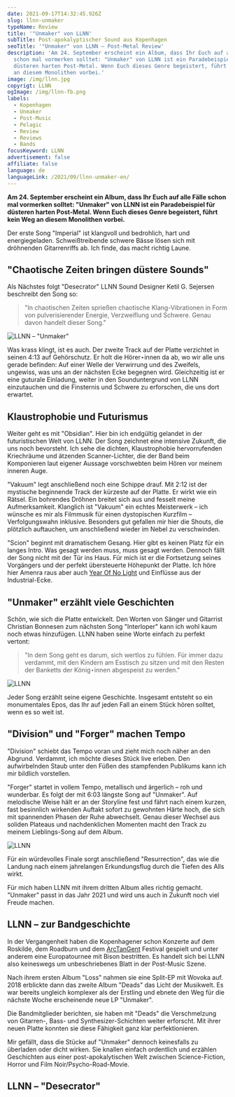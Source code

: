 ```yaml
---
date: 2021-09-17T14:32:45.926Z
slug: llnn-unmaker
typeName: Review
title: '"Unmaker" von LLNN'
subTitle: Post-apokalyptischer Sound aus Kopenhagen
seoTitle: '"Unmaker" von LLNN – Post-Metal Review'
description: 'Am 24. September erscheint ein Album, dass Ihr Euch auf alle Fälle
  schon mal vormerken solltet: "Unmaker" von LLNN ist ein Paradebeispiel für
  düsteren harten Post-Metal. Wenn Euch dieses Genre begeistert, führt kein Weg
  an diesem Monolithen vorbei.'
image: /img/llnn.jpg
copyrigt: LLNN
ogImage: /img/llnn-fb.png
labels:
  - Kopenhagen
  - Unmaker
  - Post-Music
  - Pelagic
  - Review
  - Reviews
  - Bands
focusKeyword: LLNN
advertisement: false
affiliate: false
language: de
languageLink: /2021/09/llnn-unmaker-en/
---
```

**Am 24. September erscheint ein Album, dass Ihr Euch auf alle Fälle schon mal vormerken solltet: "Unmaker" von LLNN ist ein Paradebeispiel für düsteren harten Post-Metal. Wenn Euch dieses Genre begeistert, führt kein Weg an diesem Monolithen vorbei.**

Der erste Song "Imperial" ist klangvoll und bedrohlich, hart und energiegeladen. Schweißtreibende schwere Bässe lösen sich mit dröhnenden Gitarrenriffs ab. Ich finde, das macht richtig Laune.

## "Chaotische Zeiten bringen düstere Sounds"

Als Nächstes folgt "Desecrator" LLNN Sound Designer Ketil G. Sejersen beschreibt den Song so:

> "In chaotischen Zeiten sprießen chaotische Klang-Vibrationen in Form von pulverisierender Energie, Verzweiflung und Schwere. Genau davon handelt dieser Song."

![LLNN – "Unmaker"](/img/llnn1625512125413194.jpg "LLNN – \"Unmaker\"")

Was krass klingt, ist es auch. Der zweite Track auf der Platte verzichtet in seinen 4:13 auf Gehörschutz. Er holt die Hörer⋆innen da ab, wo wir alle uns gerade befinden: Auf einer Welle der Verwirrung und des Zweifels, ungewiss, was uns an der nächsten Ecke begegnen wird. Gleichzeitig ist er eine guturale Einladung, weiter in den Sounduntergrund von LLNN einzutauchen und die Finsternis und Schwere zu erforschen, die uns dort erwartet.

## Klaustrophobie und Futurismus

Weiter geht es mit "Obsidian". Hier bin ich endgültig gelandet in der futuristischen Welt von LLNN. Der Song zeichnet eine intensive Zukunft, die uns noch bevorsteht. Ich sehe die dichten, Klaustrophobie hervorrufenden Kriechräume und ätzenden Scanner-Lichter, die der Band beim Komponieren laut eigener Aussage vorschwebten beim Hören vor meinem inneren Auge.

"Vakuum" legt anschließend noch eine Schippe drauf. Mit 2:12 ist der mystische beginnende Track der kürzeste auf der Platte. Er wirkt wie ein Rätsel. Ein bohrendes Dröhnen breitet sich aus und fesselt meine Aufmerksamkeit. Klanglich ist "Vakuum" ein echtes Meisterwerk – ich wünsche es mir als Filmmusik für einen dystopischen Kurzfilm – Verfolgungswahn inklusive. Besonders gut gefallen mir hier die Shouts, die plötzlich auftauchen, um anschließend wieder im Nebel zu verschwinden.

"Scion" beginnt mit dramatischem Gesang. Hier gibt es keinen Platz für ein langes Intro. Was gesagt werden muss, muss gesagt werden. Dennoch fällt der Song nicht mit der Tür ins Haus. Für mich ist er die Fortsetzung seines Vorgängers und der perfekt übersteuerte Höhepunkt der Platte. Ich höre hier Amenra raus aber auch [Year Of No Light](/2021/05/year-of-no-light-consolamentum/) und Einflüsse aus der Industrial-Ecke.

## "Unmaker" erzählt viele Geschichten

Schön, wie sich die Platte entwickelt. Den Worten von Sänger und Gitarrist Christian Bonnesen zum nächsten Song "Interloper" kann ich wohl kaum noch etwas hinzufügen. LLNN haben seine Worte einfach zu perfekt vertont:

> "In dem Song geht es darum, sich wertlos zu fühlen. Für immer dazu verdammt, mit den Kindern am Esstisch zu sitzen und mit den Resten der Banketts der König⋆innen abgespeist zu werden."

![LLNN](/img/llnn-1.jpg "LLNN")

Jeder Song erzählt seine eigene Geschichte. Insgesamt entsteht so ein monumentales Epos, das Ihr auf jeden Fall an einem Stück hören solltet, wenn es so weit ist.

## "Division" und "Forger" machen Tempo

"Division" schiebt das Tempo voran und zieht mich noch näher an den Abgrund. Verdammt, ich möchte dieses Stück live erleben. Den aufwirbelnden Staub unter den Füßen des stampfenden Publikums kann ich mir bildlich vorstellen.

"Forger" startet in vollem Tempo, metallisch und ärgerlich – roh und wunderbar. Es folgt der mit 6:03 längste Song auf "Unmaker". Auf melodische Weise hält er an der Storyline fest und fährt nach einem kurzen, fast besinnlich wirkenden Auftakt sofort zu gewohnten Härte hoch, die sich mit spannenden Phasen der Ruhe abwechselt. Genau dieser Wechsel aus soliden Plateaus und nachdenklichen Momenten macht den Track zu meinem Lieblings-Song auf dem Album.

![LLNN](/img/llnn-2.jpg "LLNN")

Für ein würdevolles Finale sorgt anschließend "Resurrection", das wie die Landung nach einem jahrelangen Erkundungsflug durch die Tiefen des Alls wirkt.

Für mich haben LLNN mit ihrem dritten Album alles richtig gemacht. "Unmaker" passt in das Jahr 2021 und wird uns auch in Zukunft noch viel Freude machen.

## LLNN – zur Bandgeschichte

In der Vergangenheit haben die Kopenhagener schon Konzerte auf dem Roskilde, dem Roadburn und dem [ArcTanGent](/2019/09/arctangent-festival-2019-2/) Festival gespielt und unter anderem eine Europatournee mit Bison bestritten. Es handelt sich bei LLNN also keineswegs um unbeschriebenes Blatt in der Post-Music Szene.

Nach ihrem ersten Album "Loss" nahmen sie eine Split-EP mit Wovoka auf. 2018 erblickte dann das zweite Album "Deads" das Licht der Musikwelt. Es war bereits ungleich komplexer als der Erstling und ebnete den Weg für die nächste Woche erscheinende neue LP "Unmaker".

Die Bandmitglieder berichten, sie haben mit "Deads" die Verschmelzung von Gitarren-, Bass- und Synthesizer-Schichten weiter erforscht. Mit ihrer neuen Platte konnten sie diese Fähigkeit ganz klar perfektionieren.

Mir gefällt, dass die Stücke auf "Unmaker" dennoch keinesfalls zu überladen oder dicht wirken. Sie knallen einfach ordentlich und erzählen Geschichten aus einer post-apokalytischen Welt zwischen  Science-Fiction, Horror und Film Noir/Psycho-Road-Movie.

## LLNN – "Desecrator"

<YouTube id="dWW1E6lzNog" />
